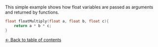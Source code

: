 This simple example shows how float variables are passed as arguments and 
returned by functions.<br>

```C
float floatMultiply(float a, float b, float c){
    return a * b * c;
}
```

[<- Back to table of contents](./../../../)<br>
